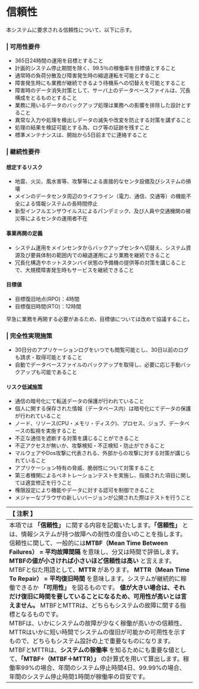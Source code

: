 # 信頼性
本システムに要求される信頼性について、以下に示す。

### | 可用性要件
* 365日24時間の運用を目標とすること
* 計画的システム停止期間を除く、99.5％の稼働率を目標値とすること
* 通常時の負荷分散及び障害発生時の縮退運転を可能とすること
* 障害発生時にも業務が継続できるよう待機系への切替えを可能とすること
* 障害時のデータ消失対策として、サーバ上のデータベースファイルは、冗長構成をとるものとすること
* 業務に用いるデータのバックアップ処理は業務への影響を排除した設計とすること
* 異常な入力や処理を検出しデータの滅失や改変を防止する対策を講ずること
* 処理の結果を検証可能とする為、ログ等の証跡を残すこと
* 標準メンテナンスは、開始から5日前までに連絡すること

### | 継続性要件
#### 想定するリスク* 地震、火災、風水害等、攻撃等による直接的なセンタ設備及びシステムの損壊
* メインのデータセンタ周辺のライフライン（電力、通信、交通等）の機能不全による情報システムの長時間停止
* 新型インフルエンザウイルスによるパンデミック、及び人員や交通機関の被災等によるセンタの運用者不在
#### 事業再開の定義* システム運用をメインセンタからバックアップセンタへ切替え、システム資源及び要員体制の範囲内での縮退運用により業務を継続できること
* 冗長化構造やホットスタンバイ状態の予備機の提供等の対策を講じることで、大規模障害発生時もサービスを継続できること#### 目標値* 目標復旧地点(RPO)：4時間
* 目標復旧時間(RTO)：12時間

早急に業務を再開する必要があるため、目標値については改めて協議すること。

### | 完全性実現施策* 30日分のアプリケーションログをいつでも閲覧可能とし、30日以前のログも請求・取得可能とすること
* 自動でデータベースファイルのバックアップを取得し、必要に応じ手動バックアップも可能であること#### リスク低減施策* 通信の暗号化にて転送データの保護が行われていること
* 個人に関する保存された情報（データベース内）は暗号化にてデータの保護が行われていること
* ノード、リソース(CPU・メモリ・ディスク)、プロセス、ジョブ、データベースの監視を実施すること
* 不正な通信を遮断する対策を講じることができること
* 不正アクセスが無いか、攻撃検知・不正検知・防止ができること
* マルウェアやDos攻撃に代表される、外部からの攻撃に対する対策が講じられていること
* アプリケーション特有の脅威、脆弱性について対策すること
* 第三者機関によるペネトレーションテストを実施し、指摘された項目に関しては適宜修正を行うこと
* 権限設定により機能やデータに対する認可を制御できること
* メジャーなブラウザの新しいバージョンが公開された際はテストを行うこと

|【 注釈 】|
|:---|
|本項では **「信頼性」** に関する内容を記載いたします。**「信頼性」** とは、情報システムが持つ故障への耐性の度合いのことを指します。信頼性に関して、一般的には**MTBF（Mean Time Between Failures） = 平均故障間隔** を意味し、分又は時間で評価します。 **MTBFの値が小さければ小さいほど信頼性は高い** と言えます。<br>MTBFと似た用語として、**MTTR** があります。 **MTTR（Mean Time To Repair） = 平均復旧時間** を意味します。システムが継続的に稼働できるか **「可用性」** を図るものです。 **値が大きい場合は、それだけ復旧に時間を要していることになるため、可用性が高いとは言えません。** MTBFとMTTRは、どちらもシステムの故障に関する指標となるものです。<br>MTBFは、いかにシステムの故障が少なく稼働が高いかの信頼性、MTTRはいかに短い時間でシステムの復旧が可能かの可用性を示すもので、どちらもシステム設計の上で重要なものになります。MTBFとMTTRは、**システムの稼働率** を知るためにも重要な値として、**「MTBF÷（MTBF＋MTTR）」** の計算式を用いて算出します。稼働率99%の場合、年間のシステム停止時間4日、99.99%の場合、年間のシステム停止時間1時間が稼働率の目安です。|


